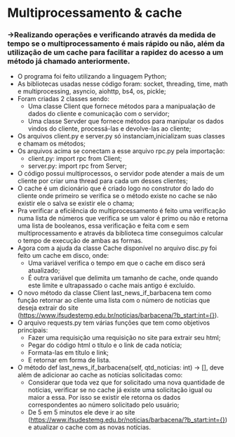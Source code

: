 # Multiprocessamento & cache
### ->Realizando operações e verificando através da medida de tempo se o multiprocessamento é mais rápido ou não, além da utilização de um cache para facilitar a rapidez do acesso a um método já chamado anteriormente.

- O programa foi feito utilizando a linguagem Python;
- As bibliotecas usadas nesse código foram: socket, threading, time, math e multiprocessing, asyncio, aiohttp, bs4, os, pickle;
- Foram criadas 2 classes sendo:
   - Uma classe Client que fornece métodos para a manipualação de dados do cliente e comunicação com o servidor;
   - Uma classe Servder que fornece métodos para manipular os dados vindos do cliente, processá-las e devolve-las ao cliente;
- Os arquivos client.py e server.py só instanciam,inicializam suas classes e chamam os métodos;
- Os arquivos acima se conectam a esse arquivo rpc.py pela importação:
    - client.py: import rpc from Client;
    - server.py: import rpc from Server;
- O código possui multiprocessos, o servidor pode atender a mais de um cliente por criar uma thread para cada um desses clientes;
- O cache é um dicionário que é criado logo no construtor do lado do cliente onde primeiro se verifica se o método existe no cache se não existir ele o salva se existir ele o chama;
- Pra verificar a eficiência do multiprocessamento é feito uma verificação numa lista de números que verifica se um valor é primo ou não e retorna uma lista de booleanos, essa verificação e feita com e sem multiprocessamento e através da biblioteca time conseguimos calcular o tempo de execução de ambas as formas.
- Agora com a ajuda da classe Cache disponível no arquivo disc.py foi feito um cache em disco, onde:
  - Uma variável verifica o tempo em que o cache em disco será atualizado;
  - É outra variável que delimita um tamanho de cache, onde quando este limite e ultrapassado o cache mais antigo é excluído.
- O novo método da classe Client last_news_if_barbacena tem como função retornar ao cliente uma lista com o número de notícias que deseja extrair do site (https://www.ifsudestemg.edu.br/noticias/barbacena/?b_start:int={}).
- O arquivo requests.py tem várias funções que tem como objetivos principais:
   - Fazer uma requisição uma requisição no site para extrair seu html;
   - Pegar do código html o título e o link de cada notícia;
   - Formata-las em título e link;
   - E retornar em forma de lista.
- O método def last_news_if_barbacena(self, qtd_noticias: int) -> [], deve além de adicionar ao cache as notícias solicitadas como:
     - Considerar que toda vez que for solicitado uma nova quantidade de notícias, verificar se no cache já existe uma solicitação igual ou maior a essa. Por isso se existir ele retorna os dados correspondentes ao número solicitado pelo usuário;
     - De 5 em 5 minutos ele deve ir ao site (https://www.ifsudestemg.edu.br/noticias/barbacena/?b_start:int={}) e atualizar o cache com as novas notícias.
